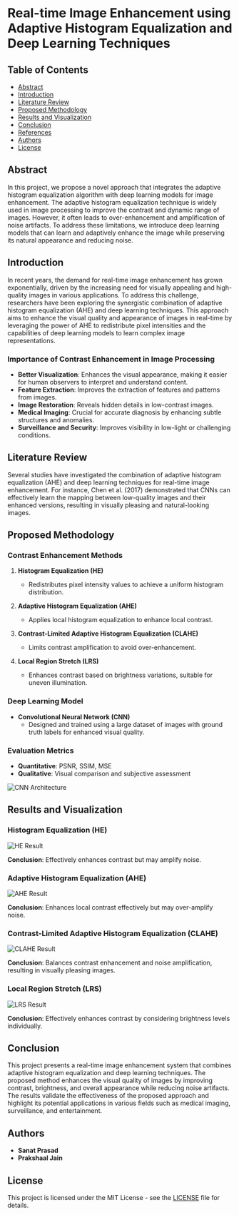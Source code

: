 
# Real-time Image Enhancement using Adaptive Histogram Equalization and Deep Learning Techniques


## Table of Contents

- [Abstract](#abstract)
- [Introduction](#introduction)
- [Literature Review](#literature-review)
- [Proposed Methodology](#proposed-methodology)
- [Results and Visualization](#results-and-visualization)
- [Conclusion](#conclusion)
- [References](#references)
- [Authors](#authors)
- [License](#license)

## Abstract

In this project, we propose a novel approach that integrates the adaptive histogram equalization algorithm with deep learning models for image enhancement. The adaptive histogram equalization technique is widely used in image processing to improve the contrast and dynamic range of images. However, it often leads to over-enhancement and amplification of noise artifacts. To address these limitations, we introduce deep learning models that can learn and adaptively enhance the image while preserving its natural appearance and reducing noise.


## Introduction

In recent years, the demand for real-time image enhancement has grown exponentially, driven by the increasing need for visually appealing and high-quality images in various applications. To address this challenge, researchers have been exploring the synergistic combination of adaptive histogram equalization (AHE) and deep learning techniques. This approach aims to enhance the visual quality and appearance of images in real-time by leveraging the power of AHE to redistribute pixel intensities and the capabilities of deep learning models to learn complex image representations.

### Importance of Contrast Enhancement in Image Processing

- **Better Visualization**: Enhances the visual appearance, making it easier for human observers to interpret and understand content.
- **Feature Extraction**: Improves the extraction of features and patterns from images.
- **Image Restoration**: Reveals hidden details in low-contrast images.
- **Medical Imaging**: Crucial for accurate diagnosis by enhancing subtle structures and anomalies.
- **Surveillance and Security**: Improves visibility in low-light or challenging conditions.

## Literature Review

Several studies have investigated the combination of adaptive histogram equalization (AHE) and deep learning techniques for real-time image enhancement. For instance, Chen et al. (2017) demonstrated that CNNs can effectively learn the mapping between low-quality images and their enhanced versions, resulting in visually pleasing and natural-looking images.


## Proposed Methodology

### Contrast Enhancement Methods

1. **Histogram Equalization (HE)**
   - Redistributes pixel intensity values to achieve a uniform histogram distribution.

2. **Adaptive Histogram Equalization (AHE)**
   - Applies local histogram equalization to enhance local contrast.

3. **Contrast-Limited Adaptive Histogram Equalization (CLAHE)**
   - Limits contrast amplification to avoid over-enhancement.

4. **Local Region Stretch (LRS)**
   - Enhances contrast based on brightness variations, suitable for uneven illumination.

### Deep Learning Model

- **Convolutional Neural Network (CNN)**
  - Designed and trained using a large dataset of images with ground truth labels for enhanced visual quality.

### Evaluation Metrics

- **Quantitative**: PSNR, SSIM, MSE
- **Qualitative**: Visual comparison and subjective assessment

![CNN Architecture](Image-Processing/car.jpg)

## Results and Visualization

### Histogram Equalization (HE)

![HE Result](path/to/he_result/image.jpg)

**Conclusion**: Effectively enhances contrast but may amplify noise.

### Adaptive Histogram Equalization (AHE)

![AHE Result](path/to/ahe_result/image.jpg)

**Conclusion**: Enhances local contrast effectively but may over-amplify noise.

### Contrast-Limited Adaptive Histogram Equalization (CLAHE)

![CLAHE Result](path/to/clahe_result/image.jpg)

**Conclusion**: Balances contrast enhancement and noise amplification, resulting in visually pleasing images.

### Local Region Stretch (LRS)

![LRS Result](path/to/lrs_result/image.jpg)

**Conclusion**: Effectively enhances contrast by considering brightness levels individually.

## Conclusion

This project presents a real-time image enhancement system that combines adaptive histogram equalization and deep learning techniques. The proposed method enhances the visual quality of images by improving contrast, brightness, and overall appearance while reducing noise artifacts. The results validate the effectiveness of the proposed approach and highlight its potential applications in various fields such as medical imaging, surveillance, and entertainment.

## Authors

- **Sanat Prasad**
- **Prakshaal Jain**

## License

This project is licensed under the MIT License - see the [LICENSE](LICENSE) file for details.

